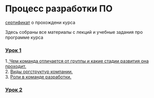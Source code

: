 # Процесс разработки ПО

[сертификат](https://gb.ru/certificates/917740) о прохождени курса

Здесь собраны все материалы с лекций и учебные задания про программе курса

### [Урок 1](https://github.com/kornilovaap/Software_development_process/tree/main/Lesson_1)
1.[ Чем команда отличается от группы и какие стадии развития она проходит.](https://github.com/kornilovaap/Software_development_process/blob/main/Lesson_1/%D0%9A%D0%BE%D0%BC%D0%B0%D0%BD%D0%B4%D0%B0.md)           
2. [Виды оргструктур компании.](https://github.com/kornilovaap/Software_development_process/blob/main/Lesson_1/%D0%9E%D1%80%D0%B3%D1%83%D1%81%D1%82%D1%80%D1%83%D0%BA%D1%82%D1%83%D1%80%D0%B0.md)            
3. [Роли в команде разработки.](https://github.com/kornilovaap/Software_development_process/blob/main/Lesson_1/%D0%A0%D0%BE%D0%BB%D0%B8.md)               
     
### [Урок 2]()
